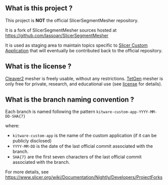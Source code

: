 What is this project ?
----------------------

This project is **NOT** the official SlicerSegmentMesher repository.

It is a fork of SlicerSegmentMesher sources hosted at https://github.com/lassoan/SlicerSegmentMesher

It is used as staging area to maintain topics specific to [Slicer Custom Application](https://github.com/KitwareMedical/SlicerCustomAppTemplate#readme) that will eventually be contributed back to the official repository.


What is the license ?
---------------------

<a href="https://sciinstitute.github.io/cleaver.pages">Cleaver2</a> mesher is freely usable, without any restrictions.
<a href="http://www.tetgen.org">TetGen</a> mesher is only free for private, research, and educational use (see <a href="https://people.sc.fsu.edu/~jburkardt/examples/tetgen/license.txt">license</a> for details).


What is the branch naming convention ?
--------------------------------------

Each branch is named following the pattern `kitware-custom-app-YYYY-MM-DD-SHA{7}`

where:

* `kitware-custom-app` is the name of the custom application (if it can be publicly disclosed)
* `YYYY-MM-DD` is the date of the last official commit associated with the branch.
* `SHA{7}` are the first seven characters of the last official commit associated with the branch.

For more details, see https://www.slicer.org/wiki/Documentation/Nightly/Developers/ProjectForks

